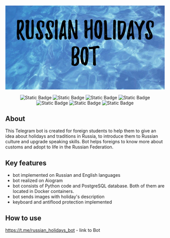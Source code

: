 <p align="center">
  <img src="img/bot_logo.png"/>
</p>
<p align="center">
  <img alt="Static Badge" src="https://img.shields.io/badge/python-3.7-blue">
  <img alt="Static Badge" src="https://img.shields.io/badge/Aiogram-latest-purple">
  <img alt="Static Badge" src="https://img.shields.io/badge/PostgreSQL-15.4-green">
  <img alt="Static Badge" src="https://img.shields.io/badge/SQLAlchemy-red">
  <img alt="Static Badge" src="https://img.shields.io/badge/Alembic-DAAB29">
  <img alt="Static Badge" src="https://img.shields.io/badge/Docker-29C8DA">
  <img alt="Static Badge" src="https://img.shields.io/badge/Release date-December 2023-EC1515">
</p>

## About

This Telegram bot is created for foreign students to help them to give an idea about holidays and traditions in Russia, to introduce them to Russian culture and upgrade speaking skills.
Bot helps foreigns to know more about customs and adopt to life in the Russian Federation.

## Key features

- bot implemented on Russian and English languages
- bot realized on Aiogram
- bot consists of Python code and PostgreSQL database. Both of them are located in Docker containers.
- bot sends images with holiday's description
- keyboard and antiflood protection implemented
  

## How to use

https://t.me/russian_holidays_bot - link to Bot


